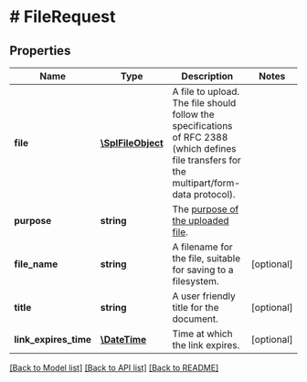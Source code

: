 # # FileRequest

## Properties

Name | Type | Description | Notes
------------ | ------------- | ------------- | -------------
**file** | [**\SplFileObject**](\SplFileObject.md) | A file to upload. The file should follow the specifications of RFC 2388 (which defines file transfers for the multipart/form-data protocol). | 
**purpose** | **string** | The [purpose of the uploaded file](https://docs.digitalriver.com/digital-river-api/files-and-file-links-1/files/understanding-the-files-purpose). | 
**file_name** | **string** | A filename for the file, suitable for saving to a filesystem. | [optional] 
**title** | **string** | A user friendly title for the document. | [optional] 
**link_expires_time** | [**\DateTime**](\DateTime.md) | Time at which the link expires. | [optional] 

[[Back to Model list]](../../README.md#documentation-for-models) [[Back to API list]](../../README.md#documentation-for-api-endpoints) [[Back to README]](../../README.md)


